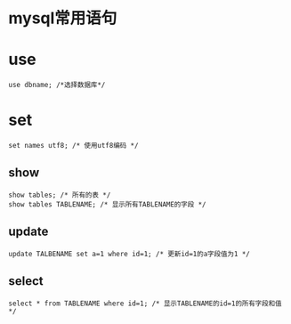 # mysql常用语句

# use

	use dbname; /*选择数据库*/

# set

	set names utf8; /* 使用utf8编码 */

## show

	show tables; /* 所有的表 */
	show tables TABLENAME; /* 显示所有TABLENAME的字段 */

## update

	update TALBENAME set a=1 where id=1; /* 更新id=1的a字段值为1 */

## select

	select * from TABLENAME where id=1; /* 显示TABLENAME的id=1的所有字段和值 */